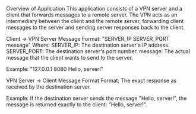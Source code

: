 Overview of Application
This application consists of a VPN server and a client that forwards messages to a remote server. The VPN acts as an intermediary between the client and the remote server, forwarding client messages to the server and sending server responses back to the client.

Client -> VPN Server Message Format: "SERVER_IP SERVER_PORT message"
Where:
SERVER_IP: The destination server's IP address.
SERVER_PORT: The destination server's port number.
message: The actual message that the client wants to send to the server.

Example: "127.0.0.1 8080 Hello, server!"


VPN Server -> Client Message Format
Format: The exact response as received by the destination server.

Example: If the destination server sends the message "Hello, server!", the message is returned exactly to the client: "Hello, server!".